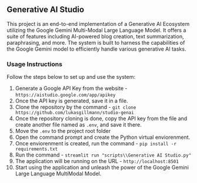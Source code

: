 ## Generative AI Studio

This project is an end-to-end implementation of a Generative AI Ecosystem utilizing the Google Gemini Multi-Modal Large Language Model. It offers a suite of features including AI-powered blog creation, text summarization, paraphrasing, and more. The system is built to harness the capabilities of the Google Gemini model to efficiently handle various generative AI tasks.


### Usage Instructions
Follow the steps below to set up and use the system:

1.   Generate a Google API Key from the website - `https://aistudio.google.com/app/apikey`
2.   Once the API key is generated, save it in a file.
3.   Clone the repository by the command - `git clone https://github.com/lukasgillmann/studio-genai`
4.   Once the repository cloning is done, copy the API key from the file and create another file named as `.env`, and save it there.
5.   Move the `.env` to the project root folder
6.   Open the command prompt and create the Python virtual enviorenment.
7.   Once enviorenment is created, run the command - `pip install -r requirements.txt`
8.   Run the command - `streamlit run "scripts\\Generative AI Studio.py"`
9.   The application will be running on the URL - `http://localhost:8501`
10.   Start using the application and unleash the power of the Google Gemini Large Language MultiModal Model.



